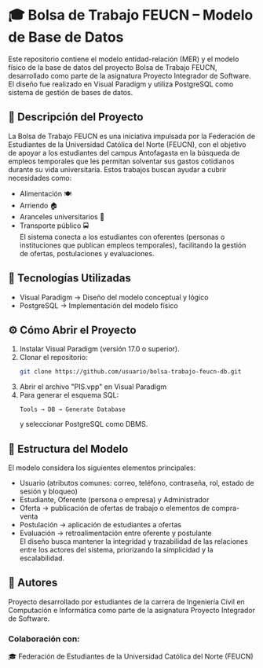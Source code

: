 # 🎓 Bolsa de Trabajo FEUCN – Modelo de Base de Datos
Este repositorio contiene el modelo entidad-relación (MER) y el modelo físico de la base de datos del proyecto Bolsa de Trabajo FEUCN, desarrollado como parte de la asignatura Proyecto Integrador de Software.
El diseño fue realizado en Visual Paradigm y utiliza PostgreSQL como sistema de gestión de bases de datos.

## 📘 Descripción del Proyecto
La Bolsa de Trabajo FEUCN es una iniciativa impulsada por la Federación de Estudiantes de la Universidad Católica del Norte (FEUCN), con el objetivo de apoyar a los estudiantes del campus Antofagasta en la búsqueda de empleos temporales que les permitan solventar sus gastos cotidianos durante su vida universitaria.
Estos trabajos buscan ayudar a cubrir necesidades como:
- Alimentación 🍽️
- Arriendo 🏠
- Aranceles universitarios 💸
- Transporte público 🚍  
El sistema conecta a los estudiantes con oferentes (personas o instituciones que publican empleos temporales), facilitando la gestión de ofertas, postulaciones y evaluaciones.

## 🧠 Tecnologías Utilizadas
- Visual Paradigm → Diseño del modelo conceptual y lógico
- PostgreSQL → Implementación del modelo físico

## ⚙️ Cómo Abrir el Proyecto
1. Instalar Visual Paradigm (versión 17.0 o superior).
2. Clonar el repositorio:
   ```bash
   git clone https://github.com/usuario/bolsa-trabajo-feucn-db.git
   ```
3. Abrir el archivo "PIS.vpp" en Visual Paradigm
4. Para generar el esquema SQL:
   ```nginx
   Tools → DB → Generate Database
   ```
   y seleccionar PostgreSQL como DBMS.

## 🧩 Estructura del Modelo
El modelo considera los siguientes elementos principales:
- Usuario (atributos comunes: correo, teléfono, contraseña, rol, estado de sesión y bloqueo)
- Estudiante, Oferente (persona o empresa) y Administrador
- Oferta → publicación de ofertas de trabajo o elementos de compra-venta
- Postulación → aplicación de estudiantes a ofertas
- Evaluación → retroalimentación entre oferente y postulante  
El diseño busca mantener la integridad y trazabilidad de las relaciones entre los actores del sistema, priorizando la simplicidad y la escalabilidad.

## 👥 Autores
Proyecto desarrollado por estudiantes de la carrera de Ingeniería Civil en Computación e Informática
como parte de la asignatura Proyecto Integrador de Software.

### Colaboración con:
🎓 Federación de Estudiantes de la Universidad Católica del Norte (FEUCN)
